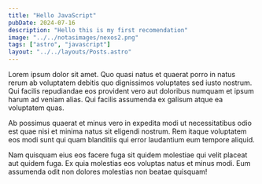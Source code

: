 ```yaml
---
title: "Hello JavaScript"
pubDate: 2024-07-16
description: "Hello this is my first recomendation"
image: "../../notasimages/nexos2.png"
tags: ["astro", "javascript"]
layout: "../../layouts/Posts.astro"
---
```


Lorem ipsum dolor sit amet. Quo quasi natus et quaerat porro in natus rerum ab voluptatem debitis quo dignissimos voluptates sed iusto nostrum. Qui facilis repudiandae eos provident vero aut doloribus numquam et ipsum harum ad veniam alias. Qui facilis assumenda ex galisum atque ea voluptatem quas.

Ab possimus quaerat et minus vero in expedita modi ut necessitatibus odio est quae nisi et minima natus sit eligendi nostrum. Rem itaque voluptatem eos modi sunt qui quam blanditiis qui error laudantium eum tempore aliquid.

Nam quisquam eius eos facere fuga sit quidem molestiae qui velit placeat aut quidem fuga. Ex quia molestias eos voluptas natus et minus modi. Eum assumenda odit non dolores molestias non beatae quisquam!